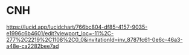 # CNH

https://lucid.app/lucidchart/766bc804-df85-4157-9035-e1996c6b4601/edit?viewport_loc=-11%2C-277%2C2219%2C1108%2C0_0&invitationId=inv_8787fc61-0e6c-46a3-a48e-ca2282bee7ad
